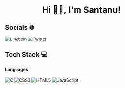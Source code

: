 <h1 align="center"> Hi 👋🏻, I'm Santanu! </br> 
</h1>

## Socials 🌐
[![Linkdein](https://img.shields.io/badge/linkedin-000?style=for-the-badge&logo=linkedin&logoColor=blue)](www.linkedin.com/in/santanu-das44)
[![Twitter](https://img.shields.io/badge/Twitter-000?style=for-the-badge&logo=X&logoColor=white)](https://twitter.com/shinnen_gg)

## Tech Stack 💻
#### Languages
![C](https://img.shields.io/badge/C-000?style=for-the-badge&logo=C&logoColor=0047AB)
![CSS3](https://img.shields.io/badge/-CSS3-000?style=for-the-badge&logo=css3&logoColor=blue)
![HTML5](https://img.shields.io/badge/-HTML5-000?style=for-the-badge&logo=html5)
![JavaScript](https://img.shields.io/badge/-JavaScript-000?style=for-the-badge&logo=javascript)
